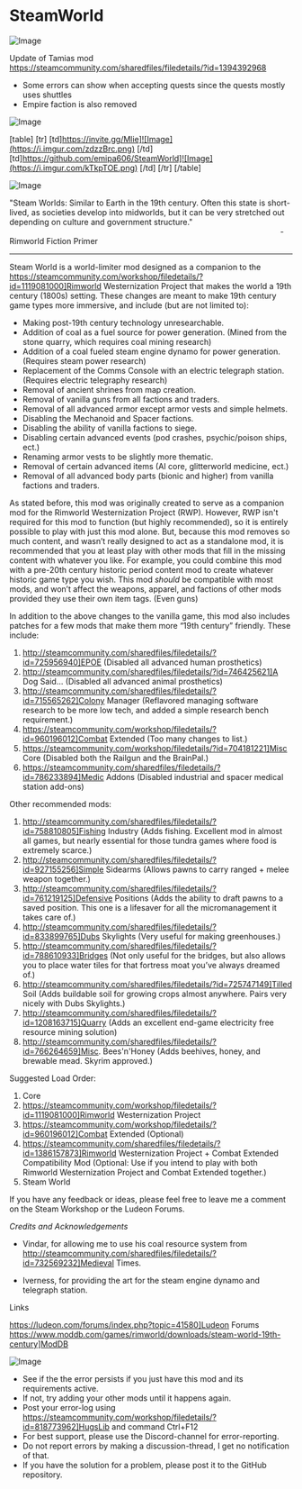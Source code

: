 # SteamWorld

![Image](https://i.imgur.com/WAEzk68.png)

Update of Tamias mod
https://steamcommunity.com/sharedfiles/filedetails/?id=1394392968

- Some errors can show when accepting quests since the quests mostly uses shuttles
- Empire faction is also removed

![Image](https://i.imgur.com/7Gzt3Rg.png)


[table]
	[tr]
		[td]https://invite.gg/Mlie]![Image](https://i.imgur.com/zdzzBrc.png)
[/td]
		[td]https://github.com/emipa606/SteamWorld]![Image](https://i.imgur.com/kTkpTOE.png)
[/td]
	[/tr]
[/table]
	
![Image](https://i.imgur.com/NOW7jU1.png)


&quot;Steam Worlds: Similar to Earth in the 19th century. Often this state is short-lived, as societies develop into midworlds, but it can be very stretched out depending on culture and government structure.&quot;
⠀⠀⠀⠀⠀⠀⠀⠀⠀⠀⠀⠀⠀⠀⠀⠀⠀⠀⠀⠀⠀⠀⠀⠀⠀⠀⠀⠀⠀⠀⠀⠀⠀⠀⠀⠀⠀⠀⠀⠀⠀⠀⠀⠀⠀⠀⠀- Rimworld Fiction Primer
__________________________________________________________________________

Steam World is a world-limiter mod designed as a companion to the https://steamcommunity.com/workshop/filedetails/?id=1119081000]Rimworld Westernization Project that makes the world a 19th century (1800s) setting. These changes are meant to make 19th century game types more immersive, and include (but are not limited to):

- Making post-19th century technology unresearchable.
- Addition of coal as a fuel source for power generation. (Mined from the stone quarry, which requires coal mining research)
- Addition of a coal fueled steam engine dynamo for power generation. (Requires steam power research)
- Replacement of the Comms Console with an electric telegraph station. (Requires electric telegraphy research)
- Removal of ancient shrines from map creation.
- Removal of vanilla guns from all factions and traders.
- Removal of all advanced armor except armor vests and simple helmets.
- Disabling the Mechanoid and Spacer factions.
- Disabling the ability of vanilla factions to siege.
- Disabling certain advanced events (pod crashes, psychic/poison ships, ect.)
- Renaming armor vests to be slightly more thematic.
- Removal of certain advanced items (AI core, glitterworld medicine, ect.)
- Removal of all advanced body parts (bionic and higher) from vanilla factions and traders.

As stated before, this mod was originally created to serve as a companion mod for the Rimworld Westernization Project (RWP). However, RWP isn&apos;t required for this mod to function (but highly recommended), so it is entirely possible to play with just this mod alone. But, because this mod removes so much content, and wasn’t really designed to act as a standalone mod, it is recommended that you at least play with other mods that fill in the missing content with whatever you like. For example, you could combine this mod with a pre-20th century historic period content mod to create whatever historic game type you wish. This mod *should* be compatible with most mods, and won’t affect the weapons, apparel, and factions of other mods provided they use their own item tags. (Even guns)

In addition to the above changes to the vanilla game, this mod also includes patches for a few mods that make them more “19th century” friendly. These include:

1. http://steamcommunity.com/sharedfiles/filedetails/?id=725956940]EPOE (Disabled all advanced human prosthetics)
4. http://steamcommunity.com/sharedfiles/filedetails/?id=746425621]A Dog Said... (Disabled all advanced animal prosthetics)
5. http://steamcommunity.com/sharedfiles/filedetails/?id=715565262]Colony Manager (Reflavored managing software research to be more low tech, and added a simple research bench requirement.)
6. https://steamcommunity.com/workshop/filedetails/?id=960196012]Combat Extended (Too many changes to list.)
7. https://steamcommunity.com/workshop/filedetails/?id=704181221]Misc Core (Disabled both the Railgun and the BrainPal.)
8. https://steamcommunity.com/sharedfiles/filedetails/?id=786233894]Medic Addons (Disabled industrial and spacer medical station add-ons)

Other recommended mods:

1. http://steamcommunity.com/sharedfiles/filedetails/?id=758810805]Fishing Industry (Adds fishing. Excellent mod in almost all games, but nearly essential for those tundra games where food is extremely scarce.)
2. http://steamcommunity.com/sharedfiles/filedetails/?id=927155256]Simple Sidearms (Allows pawns to carry ranged + melee weapon together.)
3. http://steamcommunity.com/sharedfiles/filedetails/?id=761219125]Defensive Positions (Adds the ability to draft pawns to a saved position. This one is a lifesaver for all the micromanagement it takes care of.)
4. http://steamcommunity.com/sharedfiles/filedetails/?id=833899765]Dubs Skylights (Very useful for making greenhouses.)
5. http://steamcommunity.com/sharedfiles/filedetails/?id=788610933]Bridges (Not only useful for the bridges, but also allows you to place water tiles for that fortress moat you’ve always dreamed of.)
6. http://steamcommunity.com/sharedfiles/filedetails/?id=725747149]Tilled Soil (Adds buildable soil for growing crops almost anywhere. Pairs very nicely with Dubs Skylights.)
7. http://steamcommunity.com/sharedfiles/filedetails/?id=1208163715]Quarry (Adds an excellent end-game electricity free resource mining solution)
8. http://steamcommunity.com/sharedfiles/filedetails/?id=766264659]Misc. Bees&apos;n&apos;Honey (Adds beehives, honey, and brewable mead. Skyrim approved.)

Suggested Load Order:

1. Core
2. https://steamcommunity.com/workshop/filedetails/?id=1119081000]Rimworld Westernization Project
3. https://steamcommunity.com/workshop/filedetails/?id=960196012]Combat Extended (Optional)
4. https://steamcommunity.com/sharedfiles/filedetails/?id=1386157873]Rimworld Westernization Project + Combat Extended Compatibility Mod (Optional: Use if you intend to play with both Rimworld Westernization Project and Combat Extended together.)
5. Steam World

If you have any feedback or ideas, please feel free to leave me a comment on the Steam Workshop or the Ludeon Forums.

*Credits and Acknowledgements*

- Vindar, for allowing me to use his coal resource system from http://steamcommunity.com/sharedfiles/filedetails/?id=732569232]Medieval Times.

- Iverness, for providing the art for the steam engine dynamo and telegraph station.

Links

https://ludeon.com/forums/index.php?topic=41580]Ludeon Forums
https://www.moddb.com/games/rimworld/downloads/steam-world-19th-century]ModDB


![Image](https://i.imgur.com/Rs6T6cr.png)



-  See if the the error persists if you just have this mod and its requirements active.
-  If not, try adding your other mods until it happens again.
-  Post your error-log using https://steamcommunity.com/workshop/filedetails/?id=818773962]HugsLib and command Ctrl+F12
-  For best support, please use the Discord-channel for error-reporting.
-  Do not report errors by making a discussion-thread, I get no notification of that.
-  If you have the solution for a problem, please post it to the GitHub repository.



